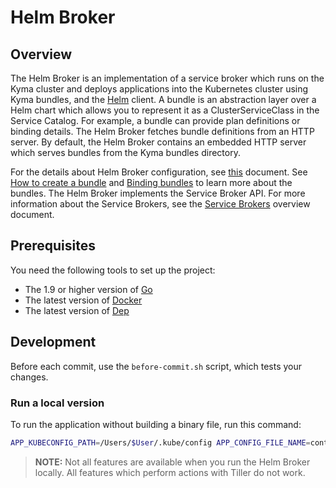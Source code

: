 # Helm Broker

## Overview

The Helm Broker is an implementation of a service broker which runs on the Kyma cluster and deploys applications into the Kubernetes cluster using Kyma bundles, and the [Helm](https://github.com/kubernetes/helm) client. A bundle is an abstraction layer over a Helm chart which allows you to represent it as a ClusterServiceClass in the Service Catalog. For example, a bundle can provide plan definitions or binding details. The Helm Broker fetches bundle definitions from an HTTP server. By default, the Helm Broker contains an embedded HTTP server which serves bundles from the Kyma bundles directory.

For the details about Helm Broker configuration, see [this](../../docs/service-brokers/docs/05-01-helm-broker.md) document. See [How to create a bundle](../../docs/service-brokers/docs/05-02-helm-broker-bundles.md) and [Binding bundles](../../docs/service-brokers/docs/05-03-helm-broker-bundles-binding.md) to learn more about the bundles.
The Helm Broker implements the Service Broker API. For more information about the Service Brokers, see the [Service Brokers](../../docs/service-brokers/docs/001-overview-service-brokers.md) overview document.

## Prerequisites

You need the following tools to set up the project:
* The 1.9 or higher version of [Go](https://golang.org/dl/)
* The latest version of [Docker](https://www.docker.com/)
* The latest version of [Dep](https://github.com/golang/dep)


## Development

Before each commit, use the `before-commit.sh` script, which tests your changes.

### Run a local version

To run the application without building a binary file, run this command:

```bash
APP_KUBECONFIG_PATH=/Users/$User/.kube/config APP_CONFIG_FILE_NAME=contrib/minimal-config.yaml APP_REPOSITORY_URLS=https://github.com/kyma-project/bundles/releases/download/0.1.0/ APP_CLUSTER_SERVICE_BROKER_NAME=core-helm-broker APP_HELM_BROKER_URL=http://localhost:8080 go run cmd/broker/main.go
```

>**NOTE:**  Not all features are available when you run the Helm Broker locally. All features which perform actions with Tiller do not work.
